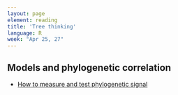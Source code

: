 ```yaml
---
layout: page
element: reading
title: 'Tree thinking'
language: R
week: "Apr 25, 27"
---
```


## Models and phylogenetic correlation

- [How to measure and test phylogenetic signal](https://besjournals.onlinelibrary.wiley.com/doi/pdf/10.1111/j.2041-210X.2012.00196.x)
